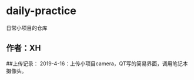 # daily-practice
日常小项目的仓库  

作者：XH  
-------------------------
##上传记录：
2019-4-16：上传小项目camera，QT写的简易界面，调用笔记本摄像头。
